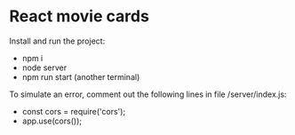 # React movie cards
Install and run the project:
* npm i
* node server
* npm run start (another terminal)

To simulate an error, comment out the following lines in file /server/index.js:
* const cors = require('cors');
* app.use(cors());
